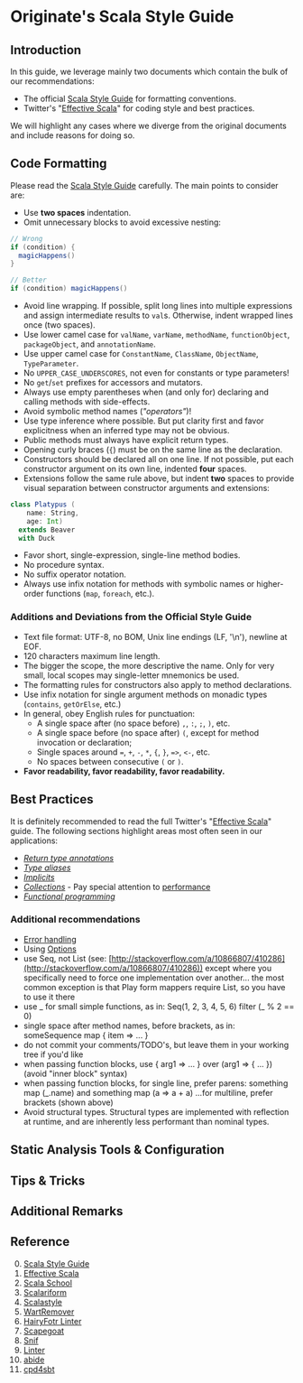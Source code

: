 Originate's Scala Style Guide
=============================

Introduction
------------

In this guide, we leverage mainly two documents which contain the bulk of our recommendations:

- The official [Scala Style Guide] for formatting conventions.
- Twitter's "[Effective Scala]" for coding style and best practices.

We will highlight any cases where we diverge from the original documents and include reasons for doing so.

Code Formatting
---------------

Please read the [Scala Style Guide] carefully. The main points to consider are:

- Use **two spaces** indentation.
- Omit unnecessary blocks to avoid excessive nesting:
``` scala
// Wrong
if (condition) {
  magicHappens()
}

// Better
if (condition) magicHappens()
```
- Avoid line wrapping. If possible, split long lines into multiple expressions and assign intermediate results to `val`s. Otherwise, indent wrapped lines once (two spaces).
- Use lower camel case for `valName`, `varName`, `methodName`, `functionObject`, `packageObject`, and `annotationName`.
- Use upper camel case for `ConstantName`, `ClassName`, `ObjectName`, `TypeParameter`.
- No `UPPER_CASE_UNDERSCORES`, not even for constants or type parameters!
- No `get`/`set` prefixes for accessors and mutators.
- Always use empty parentheses when (and only for) declaring and calling methods with side-effects.
- Avoid symbolic method names (*"operators"*)!
- Use type inference where possible. But put clarity first and favor explicitness when an inferred type may not be obvious.
- Public methods must always have explicit return types.
- Opening curly braces (`{`) must be on the same line as the declaration.
- Constructors should be declared all on one line. If not possible, put each constructor argument on its own line, indented **four** spaces.
- Extensions follow the same rule above, but indent **two** spaces to provide visual separation between constructor arguments and extensions:
``` scala
class Platypus (
    name: String,
    age: Int)
  extends Beaver
  with Duck
```
- Favor short, single-expression, single-line method bodies.
- No procedure syntax.
- No suffix operator notation.
- Always use infix notation for methods with symbolic names or higher-order functions (`map`, `foreach`, etc.).


### Additions and Deviations from the Official Style Guide

- Text file format: UTF-8, no BOM, Unix line endings (LF, '\n'), newline at EOF.
- 120 characters maximum line length.
- The bigger the scope, the more descriptive the name. Only for very small, local scopes may single-letter mnemonics be used.
- The formatting rules for constructors also apply to method declarations.
- Use infix notation for single argument methods on monadic types (`contains`, `getOrElse`, etc.)
- In general, obey English rules for punctuation:
    - A single space after (no space before) `,`, `:`, `;`, `)`, etc.
    - A single space before (no space after) `(`, except for method invocation or declaration;
    - Single spaces around `=`, `+`, `-`, `*`, `{`, `}`, `=>`, `<-`, etc.
    - No spaces between consecutive `(` or `)`.
- **Favor readability, favor readability, favor readability.**

Best Practices
--------------

It is definitely recommended to read the full Twitter's "[Effective Scala]" guide. The following sections highlight areas most often seen in our applications:

- [_Return type annotations_](http://twitter.github.io/effectivescala/#Types%20and%20Generics-Return%20type%20annotations)
- [_Type aliases_](http://twitter.github.io/effectivescala/#Types%20and%20Generics-Type%20aliases)
- [_Implicits_](http://twitter.github.io/effectivescala/#Types%20and%20Generics-Implicits)
- [_Collections_](http://twitter.github.io/effectivescala/#Collections) - Pay special attention to [performance](http://twitter.github.io/effectivescala/#Collections-Performance)
- [_Functional programming_](http://twitter.github.io/effectivescala/#Functional%20programming)

### Additional recommendations

- [Error handling](http://tersesystems.com/2012/12/27/error-handling-in-scala/)
- Using [Options](http://blog.originate.com/blog/2014/06/15/idiomatic-scala-your-options-do-not-match/)
- use Seq, not List (see: [http://stackoverflow.com/a/10866807/410286](http://stackoverflow.com/a/10866807/410286)) except where you specifically need to force one implementation over another... the most common exception is that Play form mappers require List, so you have to use it there
- use _ for small simple functions, as in: Seq(1, 2, 3, 4, 5, 6) filter (_ % 2 == 0)
- single space after method names, before brackets, as in: someSequence map { item => ... }
- do not commit your comments/TODO's, but leave them in your working tree if you'd like
- when passing function blocks, use { arg1 => ... } over (arg1 => { ... }) (avoid "inner block" syntax)
- when passing function blocks, for single line, prefer parens: something map (_.name) and something map (a => a + a) ...for multiline, prefer brackets (shown above)
- Avoid structural types. Structural types are implemented with reflection at runtime, and are inherently less performant than nominal types.

Static Analysis Tools & Configuration
-------------------------------------

Tips & Tricks
-------------

Additional Remarks
------------------

Reference
---------

0. [Scala Style Guide]
0. [Effective Scala]
0. [Scala School]
0. [Scalariform]
0. [Scalastyle]
0. [WartRemover]
0. [HairyFotr Linter]
0. [Scapegoat]
0. [Snif]
0. [Linter]
0. [abide]
0. [cpd4sbt]

[Scala Style Guide]: http://docs.scala-lang.org/style/
[Effective Scala]: http://twitter.github.io/effectivescala/
[Scala School]: http://twitter.github.io/scala_school/
[Scalariform]: http://github.com/mdr/scalariform
[Scalastyle]: http://www.scalastyle.org/
[WartRemover]: http://github.com/typelevel/wartremover
[HairyFotr Linter]: http://github.com/HairyFotr/linter
[abide]: https://github.com/scala/scala-abide
[Scapegoat]: http://github.com/sksamuel/scalac-scapegoat-plugin
[Snif]: http://github.com/arosien/sniff
[Linter]: http://github.com/jorgeortiz85/linter
[cpd4sbt]: https://github.com/sbt/cpd4sbt
